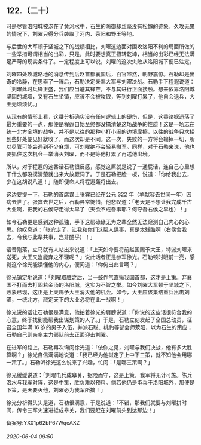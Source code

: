 ## 122.（二十）
可是尽管洛阳城被泡在了黄河水中，石生的防御却丝毫没有松懈的迹象。久攻无果的情况下，刘曜只得分兵袭取了河内、荥阳和野王等地。



与后世的大军顿于坚城之下的战绩相比，刘曜这边面对围攻洛阳不利的局面所做的一些举措可谓相当的出彩，只是，此时要想真正扭转乾坤，相当的出彩已经无法满足严苛的现实条件了。一定程度上可以说，刘曜的这次失败从洛阳城下便已注定。



刘曜四处攻城略地的消息传到后赵首都襄国后，百官哗然，朝野震惊。石勒却是出奇的冷静，在思索了一阵后，石勒决定亲率大军与刘曜决战。石勒手下程遐说道：「刘曜此时兵锋正盛，我们应当避其锋芒，不与其进行正面接触。想来依靠洛阳城坚固的城墙，又有石生坐镇，应该不会被攻取，等到刘曜打累了，他自会退兵，大王无须烦忧。」



从现有的情形上看，这番分析确实没有任何逻辑上的硬伤，但是，这番论据遗落了最为重要的一点，那便是程遐自始至终都没搞清楚这场战争的性质！这是一场志在统一北方全境的战争，并不是以往的那种小打小闹的边境摩擦，以往的战争只求捞到些好处便见好就收了，而这次却是不同。这一次，失败的一方将会输掉一切，所以尽管可能会遇到不少麻烦，可刘曜绝不会轻易撤军。同样，对于石勒来说，他也要抓住这次机会一举消灭刘曜，而不是等他打累了再送他出境。



所以，对于程遐的这番话石勒很反感，感觉这厮就是说了一通屁话，连自己心里想干什么都没摸清楚就出来大放厥词了。于是石勒把脸一板，说道：「你给我出去，少在这胡说八道！」随即便命人将程遐轰将出去。



这边要提一下，石勒的首席谋士张宾已经在公元 322 年（羊献容去世同一年）因病去世了。张宾去世之后，石勒异常惋惜，他悲叹道：「老天是不想让我完成千古大业啊，把我的右侯夺走得太早了（天欲不成吾事耶？何夺吾右侯之早也）！」



如今石勒更是感到这种孤独，手下这帮碌碌无为之辈全然无法窥测自己内心的心思。他叹息道：「张宾走了，让我和你们这帮人谋事，真是太残酷啊（右侯舍我去，令我与此辈共事，岂非酷乎）！」



话音刚落，立马就有人站出来说道：「上天如今要将前赵国赐予大王，特派刘曜来送死，大王又岂能弃之不理呢？」说此话者正是参军徐光。石勒顿时眼前一亮，感觉这个徐光能读懂他的内心，便问道：「你何出此言啊？」



徐光镇定地说道：「刘曜取胜之后，当一鼓作气直捣我国首都，这才是上策。弃襄国不打而去打固若金汤的洛阳城，这实为不智之举。如今刘曜大军顿于坚城之下，败象已现，这正是上天赐予大王消灭他的机会。如今，大王应该集结重兵出击刘曜，一统北方，戡定天下的大业必将在此一战啊！」



徐光说的话让石勒很是满意，他拍着徐光的肩膀说道：「你说的这些话很符合我的心意，终于找到能帮我出谋划策的人了。」于是，石勒立刻发起了全国总动员，征召全国年满 16 岁的男子入伍，并派石聪、桃豹等部会师荥阳，以为石生的策应；石勒自己则亲率主力部队前去正面迎击刘曜。



在进军的路上，石勒再次询问徐光道：「依你之见，刘曜与我们决战，他有多大胜算啊？」徐光自信满满地说道：「我已经为他拟定了上中下三策，就不知他会用哪一策了。」石勒听徐光这么说来了兴趣，忙问：「是哪三策啊？」



徐光缓缓说道：「刘曜屯兵成皋关，据险而守，这是上策，我军将无计可施。陈兵洛水与我军对阵，这是中策，胜负难以预料。倘若他仍是屯兵于洛阳城外，那便是下策，是天要灭他，刘曜必为我军所擒！」



徐光分析得头头是道，石勒很满意，于是说道：「不错，那我们就要与刘曜拼时间，传令三军火速进抵成皋关，我们要赶在刘曜前头到达那边！」



备案号:YX01p62bP67WqeAXZ


###### 2020-06-04 09:50
